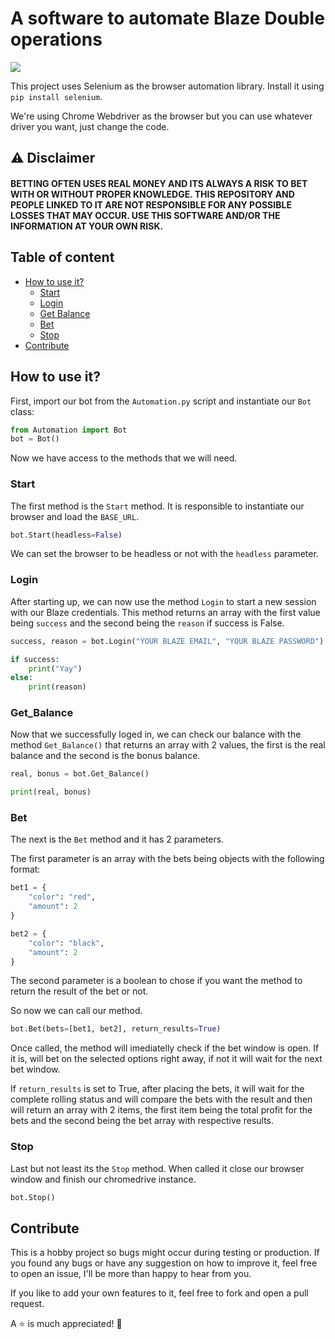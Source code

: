 # A software to automate Blaze Double operations

<a href="https://www.buymeacoffee.com/crimsonsunrise" target="_blank"><img src="https://www.buymeacoffee.com/assets/img/custom_images/purple_img.png"/></a>

This project uses Selenium as the browser automation library. Install it using ```pip install selenium```.

We're using Chrome Webdriver as the browser but you can use whatever driver you want, just change the code.

## :warning: Disclaimer

#### BETTING OFTEN USES REAL MONEY AND ITS ALWAYS A RISK TO BET WITH OR WITHOUT PROPER KNOWLEDGE. THIS REPOSITORY AND PEOPLE LINKED TO IT ARE NOT RESPONSIBLE FOR ANY POSSIBLE LOSSES THAT MAY OCCUR. USE THIS SOFTWARE AND/OR THE INFORMATION AT YOUR OWN RISK.

## Table of content

* [How to use it?](#how-to)
    * [Start](#start)
    * [Login](#login)
    * [Get Balance](#get-balance)
    * [Bet](#bet)
    * [Stop](#stop)
* [Contribute](#contribute)

<a name="how-to"></a>
## How to use it?

First, import our bot from the ```Automation.py``` script and instantiate our ```Bot``` class:

```python
from Automation import Bot
bot = Bot()
```

Now we have access to the methods that we will need.

<a name="start"></a>
### Start

The first method is the ```Start``` method. It is responsible to instantiate our browser and load the ```BASE_URL```.

```python
bot.Start(headless=False)
```

We can set the browser to be headless or not with the ```headless``` parameter.

<a name="login"></a>
### Login

After starting up, we can now use the method ```Login``` to start a new session with our Blaze credentials. This method returns an array with the first value being ```success``` and the second being the ```reason``` if success is False.

```python
success, reason = bot.Login("YOUR BLAZE EMAIL", "YOUR BLAZE PASSWORD")

if success:
    print("Yay")
else:
    print(reason)
```

<a name="get-balance"></a>
### Get_Balance

Now that we successfully loged in, we can check our balance with the method ```Get_Balance()``` that returns an array with 2 values, the first is the real balance and the second is the bonus balance.

```python
real, bonus = bot.Get_Balance()

print(real, bonus)
```

<a name="bet"></a>
### Bet

The next is the ```Bet``` method and it has 2 parameters.

The first parameter is an array with the bets being objects with the following format:

```python
bet1 = {
    "color": "red",
    "amount": 2
}

bet2 = {
    "color": "black",
    "amount": 2
}
```
    
The second parameter is a boolean to chose if you want the method to return the result of the bet or not.

So now we can call our method.

```python
bot.Bet(bets=[bet1, bet2], return_results=True)
```

Once called, the method will imediatelly check if the bet window is open. If it is, will bet on the selected options right away, if not it will wait for the next bet window.

If ```return_results``` is set to True, after placing the bets, it will wait for the complete rolling status and will compare the bets with the result and then will return an array with 2 items, the first item being the total profit for the bets and the second being the bet array with respective results.

<a name="stop"></a>
### Stop

Last but not least its the ```Stop``` method. When called it close our browser window and finish our chromedrive instance.

```python
bot.Stop()
```

<a name="contribute"></a>
## Contribute

This is a hobby project so bugs might occur during testing or production. If you found any bugs or have any suggestion on how to improve it, feel free to open an issue, I'll be more than happy to hear from you.

If you like to add your own features to it, feel free to fork and open a pull request.

A :star: is much appreciated! 🥰